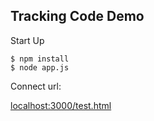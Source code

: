## Tracking Code Demo

Start Up

    $ npm install
    $ node app.js

Connect url:

[localhost:3000/test.html](http://localhost:3000/test.html)
